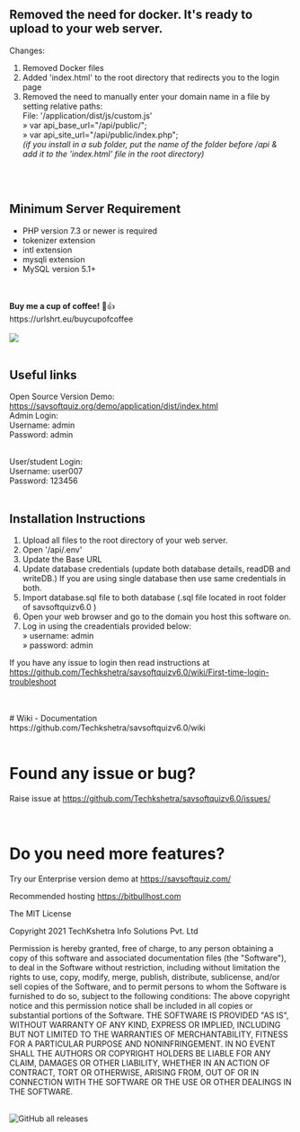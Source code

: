 ## Removed the need for docker. It's ready to upload to your web server.

Changes:
1. Removed Docker files
2. Added 'index.html' to the root directory that redirects you to the login page
3. Removed the need to manually enter your domain name in a file by setting relative paths:<br>
  File: '/application/dist/js/custom.js' <br>
» var api_base_url="/api/public/";<br>
» var api_site_url="/api/public/index.php"; <br>
  <i>(if you install in a sub folder, put the name of the folder before /api & add it to the 'index.html' file in the root directory)</i>
<br>
<br>

## Minimum Server Requirement
- PHP version 7.3 or newer is required
- tokenizer extension
- intl extension
- mysqli extension
- MySQL  version 5.1+

<br>
<br>
<b>Buy me a cup of coffee!</b> 🙂👍 <br>
https://urlshrt.eu/buycupofcoffee
<br>
<br>
<img src="https://urlshrt.eu/donateqr"></img>
<br>
<br>

## Useful links

Open Source Version Demo: https://savsoftquiz.org/demo/application/dist/index.html <br>
Admin Login:<br>
Username: admin<br>
Password: admin<br><br>


User/student Login:<br>
Username:  user007<br>
Password:  123456<br><br>

 


## Installation Instructions

1) Upload all files to the root directory of your web server.<br>
2) Open '/api/.env' <br>
3) Update the Base URL <br>
4) Update database credentials (update both database details, readDB and writeDB.) If you are using single database then use same credentials in both.<br>
5) Import database.sql file to both database (.sql file located in root folder of savsoftquizv6.0 )<br>
6) Open your web browser and go to the domain you host this software on.
7) Log in using the creadentials provided below: <br>
» username: admin<br>
» password:  admin<br>

If you have any issue to login then read instructions at https://github.com/Techkshetra/savsoftquizv6.0/wiki/First-time-login-troubleshoot 

<br>
<br>
# Wiki - Documentation
https://github.com/Techkshetra/savsoftquizv6.0/wiki<br><br>

 

# Found any issue or bug?
Raise issue at https://github.com/Techkshetra/savsoftquizv6.0/issues/<br><br><br>



# Do you need more features?<br>
Try our Enterprise version demo at https://savsoftquiz.com/



Recommended hosting https://bitbullhost.com

The MIT License

Copyright 2021 TechKshetra Info Solutions Pvt. Ltd

Permission is hereby granted, free of charge, to any person obtaining a copy of this software and associated documentation files (the "Software"), to deal in the Software without restriction, including without limitation the rights to use, copy, modify, merge, publish, distribute, sublicense, and/or sell copies of the Software, and to permit persons to whom the Software is furnished to do so, subject to the following conditions:
The above copyright notice and this permission notice shall be included in all copies or substantial portions of the Software.
THE SOFTWARE IS PROVIDED "AS IS", WITHOUT WARRANTY OF ANY KIND, EXPRESS OR IMPLIED, INCLUDING BUT NOT LIMITED TO THE WARRANTIES OF MERCHANTABILITY, FITNESS FOR A PARTICULAR PURPOSE AND NONINFRINGEMENT. IN NO EVENT SHALL THE AUTHORS OR COPYRIGHT HOLDERS BE LIABLE FOR ANY CLAIM, DAMAGES OR OTHER LIABILITY, WHETHER IN AN ACTION OF CONTRACT, TORT OR OTHERWISE, ARISING FROM, OUT OF OR IN CONNECTION WITH THE SOFTWARE OR THE USE OR OTHER DEALINGS IN THE SOFTWARE.

<br>
<img alt="GitHub all releases" src="https://img.shields.io/github/downloads/wootje/savsoftquiz_v5.1_php7-8/total">
